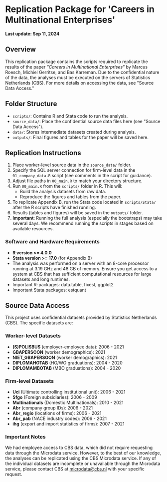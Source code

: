 # Replication Package for 'Careers in Multinational Enterprises'

**Last update: Sep 11, 2024**

## Overview

This replication package contains the scripts required to replicate the results of the paper *"Careers in Multinational Enterprises"* by Marcus Roesch, Michiel Gerritse, and Bas Karreman. Due to the confidential nature of the data, the analyses must be executed on the servers of Statistics Netherlands (CBS). For more details on accessing the data, see "Source Data Access."

## Folder Structure

- `scripts/`: Contains R and Stata code to run the analysis.
- `source_data/`: Place the confidential source data files here (see "Source Data Access").
- `data/`: Stores intermediate datasets created during analysis.
- `outputs/`: Final figures and tables for the paper will be saved here.

## Replication Instructions

1. Place worker-level source data in the `source_data/` folder.
2. Specify the SQL server connection for firm-level data in the `01_company_data.R` script (see comments in the script for guidance).
3. Adjust file paths in `00_main.R` to match your directory structure.
4. Run `00_main.R` from the `scripts/` folder in R. This will:
   - Build the analysis datasets from raw data.
   - Reproduce the figures and tables from the paper.
5. To replicate Appendix B, run the Stata code located in `scripts/Stata/` after the R scripts have finished running.
6. Results (tables and figures) will be saved in the `outputs/` folder.
7. **Important**: Running the full analysis (especially the bootstraps) may take several days. We recommend running the scripts in stages based on available resources.

### Software and Hardware Requirements

- **R version >= 4.0.0**
- **Stata version >= 17.0** (for Appendix B)
- The analysis was performed on a server with an 8-core processor running at 3.19 GHz and 48 GB of memory. Ensure you get access to a system at CBS that has sufficient computational resources for large datasets and long runtimes.
- Important R-packages: data.table, fixest, ggplot2 
- Important Stata packages: estquant

## Source Data Access

This project uses confidential datasets provided by Statistics Netherlands (CBS). The specific datasets are:

### Worker-level Datasets
- **(S)POLISBUS** (employer-employee data): 2006 - 2021
- **GBAPERSOON** (worker demographics): 2021
- **NIET_GBAPERSOON** (worker demographics): 2021
- **DIPLOMAHOTAB** (HO/WO graduations): 2004 - 2020
- **DIPLOMAMBOTAB** (MBO graduations): 2004 - 2020

### Firm-level Datasets
- **Uci** (Ultimate controlling institutional unit): 2006 - 2021
- **Sfgo** (Foreign subsidiaries): 2006 - 2009
- **Multinationals** (Domestic Multinationals): 2010 - 2021
- **Abr** (company group IDs): 2006 - 2021
- **Abr_regio** (locations of firms): 2006 - 2021
- **Abr_pab** (NACE industry codes): 2006 - 2021
- **ihg** (export and import statistics of firms): 2007 - 2021

### Important Notes

We had employee access to CBS data, which did not require requesting data through the Microdata service. However, to the best of our knowledge, the analyses can be replicated using the CBS Microdata service. If any of the individual datasets are incomplete or unavailable through the Microdata service, please contact CBS at [microdata@cbs.nl](mailto:microdata@cbs.nl) with your specific request.